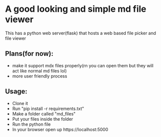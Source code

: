 # A good looking and simple md file viewer

This has a python web server(flask) that hosts a web based file picker and file viewer 

## Plans(for now):

- make it support mdx files properly(rn you can open them but they will act like normal md files lol)
- more user friendly process

## Usage:

- Clone it
- Run "pip install -r requirements.txt"
- Make a folder called "md_files"
- Put your files inside the folder
- Run the python file
- In your browser open up https://localhost:5000
